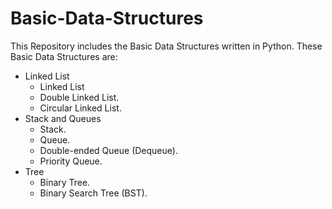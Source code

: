 # Basic-Data-Structures
This Repository includes the Basic Data Structures written in Python. These Basic Data Structures are:
  * Linked List
    * Linked List
    * Double Linked List.
    * Circular Linked List.
  * Stack and Queues
    * Stack.
    * Queue.
    * Double-ended Queue (Dequeue).
    * Priority Queue.
  * Tree
    * Binary Tree.
    * Binary Search Tree (BST).
